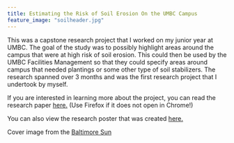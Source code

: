 ```yaml
---
title: Estimating the Risk of Soil Erosion On the UMBC Campus
feature_image: "soilheader.jpg"
---
```


This was a capstone research project that I worked on my junior year at UMBC. The goal of the study was to possibly highlight areas
around the campus that were at high risk of soil erosion. This could then be used by the UMBC Facilities Management so that they could 
specify areas around campus that needed plantings or some other type of soil stabilizers. The research spanned over 3 months and was the first research project that I undertook by myself. 

If you are interested in learning more about the project, you can read the research paper [here.](finalerosionpaperedit.pdf) (Use Firefox if it does not open in Chrome!)

You can also view the research poster that was created [here.](erosionposter.pdf)


Cover image from the [Baltimore Sun](https://www.baltimoresun.com/news/maryland/education/higher-ed/bs-md-what-is-umbc-20180316-story.html)

